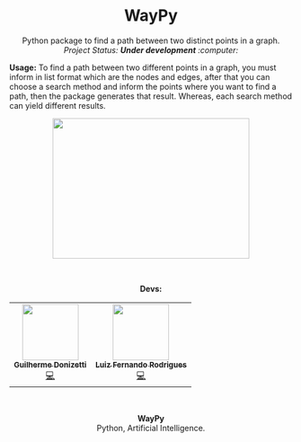 <h1 align="center">WayPy</h1>
<p align="center">
Python package to find a path between two distinct points in a graph.<br>
<i>Project Status: <b>Under development</b> :computer:</i><br>
</p>

<b>Usage:</b> To find a path between two different points in a graph, you must inform in list format which are the nodes and edges, after that you can choose a search method and inform the points where you want to find a path, then the package generates that result. Whereas, each search method can yield different results.

<p align="center">
<img src="https://www.researchgate.net/profile/Helenice-Florentino/publication/276508266/figure/fig3/AS:391774762749955@1470417790101/Figura-3-Ilustracao-de-um-grafo-GV-A-que-o-algoritmo-de-Dijkstra-modificado-pode-ser.png" width="350" height="250">
</p>

<br>

<p align="center"><b>Devs: </b></p>
<table align="center">
  <tr>
    <td align="center"><a href="https://br.linkedin.com/in/guilhermedonizetti-ads"><img src="https://avatars.githubusercontent.com/u/47000945?v=4" width="100px;" alt=""/><br /><sub><b>Guilherme Donizetti</b></sub></a><br /><a href="https://github.com/guilhermedonizetti/WayPy/commits?author=guilhermedonizetti" title="Desenvolvedor">💻</a></td>
    <td align="center"><a href="https://github.com/SACRIER"><img src="https://avatars.githubusercontent.com/u/61637378?v=4" width="100px;" alt=""/><br /><sub><b>Luiz Fernando Rodrigues</b></sub></a><br /><a href="https://github.com/guilhermedonizetti/WayPy/commits?author=SACRIER" title="Desenvolvedor">💻</a></td>
  </tr>
</table>
</center>

<br>

<p align="center">
<b>WayPy</b><br>
Python, Artificial Intelligence.
</p>
